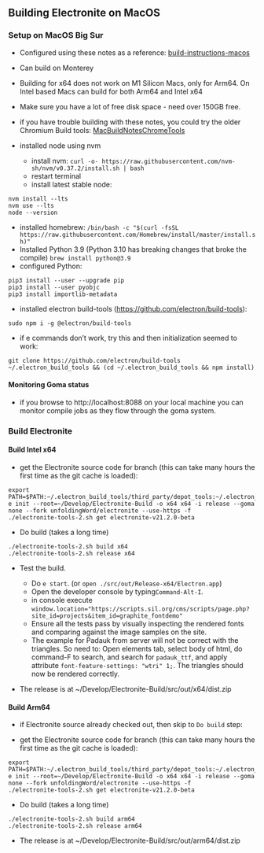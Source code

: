 ## Building Electronite on MacOS
### Setup on MacOS Big Sur
- Configured using these notes as a reference: [build-instructions-macos](../build-instructions-macos.md)
- Can build on Monterey
- Building for x64 does not work on M1 Silicon Macs, only for Arm64.  On Intel based Macs can build for both Arm64 and Intel x64
- Make sure you have a lot of free disk space - need over 150GB free.
- if you have trouble building with these notes, you could try the older Chromium Build tools: [MacBuildNotesChromeTools](MacBuildNotesChromeTools.md)

- installed node using nvm
  - install nvm: `curl -o- https://raw.githubusercontent.com/nvm-sh/nvm/v0.37.2/install.sh | bash`
  - restart terminal
  - install latest stable node:
```
nvm install --lts
nvm use --lts
node --version
```
- installed homebrew: `/bin/bash -c "$(curl -fsSL https://raw.githubusercontent.com/Homebrew/install/master/install.sh)"`
- Installed Python 3.9 (Python 3.10 has breaking changes that broke the compile) `brew install python@3.9`
- configured Python:
```
pip3 install --user --upgrade pip
pip3 install --user pyobjc
pip3 install importlib-metadata
```
- installed electron build-tools (https://github.com/electron/build-tools):
``` 
sudo npm i -g @electron/build-tools
```

- if e commands don’t work, try this and then initialization seemed to work:
```
git clone https://github.com/electron/build-tools ~/.electron_build_tools && (cd ~/.electron_build_tools && npm install)
``` 

#### Monitoring Goma status
- if you browse to http://localhost:8088 on your local machine you can monitor compile jobs as they flow through the goma system.


### Build Electronite
#### Build Intel x64
- get the Electronite source code for branch (this can take many hours the first time as the git cache is loaded):
```
export PATH=$PATH:~/.electron_build_tools/third_party/depot_tools:~/.electron_build_tools/src
e init --root=~/Develop/Electronite-Build -o x64 x64 -i release --goma none --fork unfoldingWord/electronite --use-https -f
./electronite-tools-2.sh get electronite-v21.2.0-beta
```

- Do build (takes a long time)
```
./electronite-tools-2.sh build x64
./electronite-tools-2.sh release x64
```

- Test the build. 
  - Do `e start`. (or `open ./src/out/Release-x64/Electron.app`)
  - Open the developer console by typing`Command-Alt-I`.
  - in console execute `window.location="https://scripts.sil.org/cms/scripts/page.php?site_id=projects&item_id=graphite_fontdemo"`
  - Ensure all the tests pass by visually inspecting the rendered fonts and comparing against the image samples on the site.
  - The example for Padauk from server will not be correct with the triangles.  So need to:
Open elements tab, select body of html, do command-F to search, and search for `padauk_ttf`, and apply attribute `font-feature-settings: "wtri" 1;`.  The triangles should now be rendered correctly.

- The release is at ~/Develop/Electronite-Build/src/out/x64/dist.zip

#### Build Arm64
- if Electronite source already checked out, then skip to `Do build` step:

- get the Electronite source code for branch (this can take many hours the first time as the git cache is loaded):
```
export PATH=$PATH:~/.electron_build_tools/third_party/depot_tools:~/.electron_build_tools/src
e init --root=~/Develop/Electronite-Build -o x64 x64 -i release --goma none --fork unfoldingWord/electronite --use-https -f
./electronite-tools-2.sh get electronite-v21.2.0-beta
```

- Do build (takes a long time)
```
./electronite-tools-2.sh build arm64
./electronite-tools-2.sh release arm64
```

- The release is at ~/Develop/Electronite-Build/src/out/arm64/dist.zip
